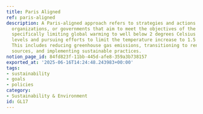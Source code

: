 ```yaml
---
title: Paris Aligned
ref: paris-aligned
description: A Paris-aligned approach refers to strategies and actions taken by individuals,
  organizations, or governments that aim to meet the objectives of the Paris Agreement,
  specifically limiting global warming to well below 2 degrees Celsius above pre-industrial
  levels and pursuing efforts to limit the temperature increase to 1.5 degrees Celsius.
  This includes reducing greenhouse gas emissions, transitioning to renewable energy
  sources, and implementing sustainable practices.
notion_page_id: 84fd823f-11bb-445d-afe8-359a3b738157
exported_at: '2025-06-16T14:24:48.243983+00:00'
tags:
- sustainability
- goals
- policies
category:
- Sustainability & Environment
id: GL17
---
```


